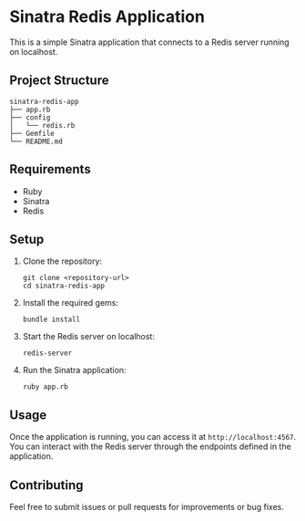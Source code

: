 # Sinatra Redis Application

This is a simple Sinatra application that connects to a Redis server running on localhost.

## Project Structure

```
sinatra-redis-app
├── app.rb
├── config
│   └── redis.rb
├── Gemfile
└── README.md
```

## Requirements

- Ruby
- Sinatra
- Redis

## Setup

1. Clone the repository:
   ```
   git clone <repository-url>
   cd sinatra-redis-app
   ```

2. Install the required gems:
   ```
   bundle install
   ```

3. Start the Redis server on localhost:
   ```
   redis-server
   ```

4. Run the Sinatra application:
   ```
   ruby app.rb
   ```

## Usage

Once the application is running, you can access it at `http://localhost:4567`. You can interact with the Redis server through the endpoints defined in the application.

## Contributing

Feel free to submit issues or pull requests for improvements or bug fixes.